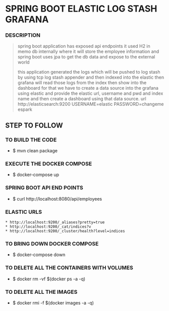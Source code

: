# SPRING BOOT ELASTIC LOG STASH GRAFANA 
### DESCRIPTION 
> spring boot application has exposed api endpoints it used H2 in memo db
> internally  where it will store the employee information and spring boot 
> uses jpa to get the db data and expose to the external world 
>
> this application generated the logs which will be pushed to log stash by using 
> tcp log stash appender and then indexed into the elastic then grafana will 
> read those logs from the index then show into the dashboard for that we have to 
> create a data source into the grafana using elastic and provide the elastic 
> url, username and pwd and index name and then create a dashboard using that data source. 
> url http://elasticsearch:9200
> USERNAME=elastic
> PASSWORD=changeme
> espark     


## STEP TO FOLLOW
### TO BUILD THE CODE 
* $ mvn clean package

### EXECUTE THE DOCKER COMPOSE 
* $ docker-compose up

### SPRING BOOT API END POINTS
* $ curl http://localhost:8080/api/employees

### ELASTIC URLS
````
* http://localhost:9200/_aliases?pretty=true
* http://localhost:9200/_cat/indices?v
* http://localhost:9200/_cluster/health?level=indices
````

### TO BRING DOWN DOCKER COMPOSE 
* $ docker-compose down

### TO DELETE ALL THE CONTAINERS WITH VOLUMES
* $ docker rm -vf $(docker ps -a -q)

### TO DELETE ALL THE IMAGES
* $ docker rmi -f $(docker images -a -q)